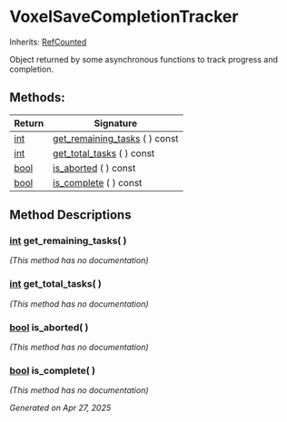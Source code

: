 # VoxelSaveCompletionTracker

Inherits: [RefCounted](https://docs.godotengine.org/en/stable/classes/class_refcounted.html)

Object returned by some asynchronous functions to track progress and completion.

## Methods: 


Return                                                                  | Signature                                               
----------------------------------------------------------------------- | --------------------------------------------------------
[int](https://docs.godotengine.org/en/stable/classes/class_int.html)    | [get_remaining_tasks](#i_get_remaining_tasks) ( ) const 
[int](https://docs.godotengine.org/en/stable/classes/class_int.html)    | [get_total_tasks](#i_get_total_tasks) ( ) const         
[bool](https://docs.godotengine.org/en/stable/classes/class_bool.html)  | [is_aborted](#i_is_aborted) ( ) const                   
[bool](https://docs.godotengine.org/en/stable/classes/class_bool.html)  | [is_complete](#i_is_complete) ( ) const                 
<p></p>

## Method Descriptions

### [int](https://docs.godotengine.org/en/stable/classes/class_int.html)<span id="i_get_remaining_tasks"></span> **get_remaining_tasks**( ) 

*(This method has no documentation)*

### [int](https://docs.godotengine.org/en/stable/classes/class_int.html)<span id="i_get_total_tasks"></span> **get_total_tasks**( ) 

*(This method has no documentation)*

### [bool](https://docs.godotengine.org/en/stable/classes/class_bool.html)<span id="i_is_aborted"></span> **is_aborted**( ) 

*(This method has no documentation)*

### [bool](https://docs.godotengine.org/en/stable/classes/class_bool.html)<span id="i_is_complete"></span> **is_complete**( ) 

*(This method has no documentation)*

_Generated on Apr 27, 2025_
